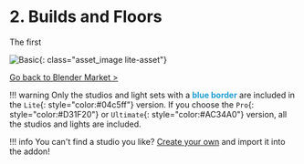 # 2. Builds and Floors

The first

![Basic](images/assets/BasicStudio.jpg "Basic"){: class="asset_image lite-asset"}



<a href="https://blendermarket.com/products/texstudio-easy-texturing-studio" target="_blank" class="back-button">Go back to Blender Market ></a>

!!! warning
    Only the studios and light sets with a <strong style="color:#1F9DD3">blue border</strong> are included in the `Lite`{: style="color:#04c5ff"} version. If you choose the `Pro`{: style="color:#D31F20"} or `Ultimate`{: style="color:#AC34A0"} version, all the studios and lights are included.

!!! info
    You can't find a studio you like? [Create your own](7.create_studio.md) and import it into the addon!